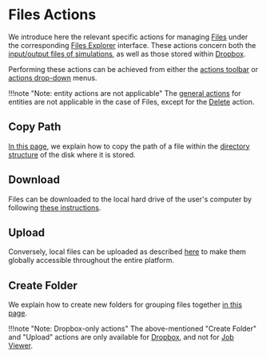 # Files Actions

We introduce here the relevant specific actions for managing [Files](../files.md) under the corresponding [Files Explorer](../ui/explorer.md) interface. These actions concern both the [input/output files of simulations](../files.md), as well as those stored within [Dropbox](../dropbox.md).
 
Performing these actions can be achieved from either the [actions toolbar](../../entities-general/ui/explorer.md#actions-toolbar) or [actions drop-down](../../entities-general/ui/explorer.md#actions-dropdown) menus.

!!!note "Note: entity actions are not applicable"
    The [general actions](../../entities-general/actions/overview.md) for entities are not applicable in the case of Files, except for the [Delete](../../entities-general/actions/delete.md) action.
    
## Copy Path

[In this page](copy-path.md), we explain how to copy the path of a file within the [directory structure](../../data-on-disk/directories.md) of the disk where it is stored.

## Download

Files can be downloaded to the local hard drive of the user's computer by following [these instructions](download.md).

## Upload

Conversely, local files can be uploaded as described [here](upload.md) to make them globally accessible throughout the entire platform.

## Create Folder

We explain how to create new folders for grouping files together [in this page](create-folder.md).

!!!note "Note: Dropbox-only actions"
    The above-mentioned "Create Folder" and "Upload" actions are only available for [Dropbox](../dropbox.md), and not for [Job Viewer](../../jobs/ui/files-tab.md).

